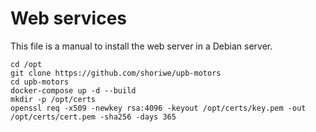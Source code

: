 # Web services

This file is a manual to install the web server in a Debian server.

```shell
cd /opt
git clone https://github.com/shoriwe/upb-motors
cd upb-motors
docker-compose up -d --build
mkdir -p /opt/certs
openssl req -x509 -newkey rsa:4096 -keyout /opt/certs/key.pem -out /opt/certs/cert.pem -sha256 -days 365
```